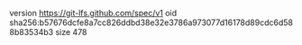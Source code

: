 version https://git-lfs.github.com/spec/v1
oid sha256:b57676dcfe8a7cc826ddbd38e32e3786a973077d16178d89cdc6d588b83534b3
size 478
